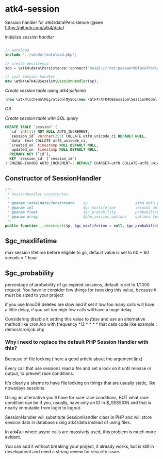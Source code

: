 # atk4-session
Session handler for atk4\data\Persistence (@see https://github.com/atk4/data)

initialize *session handler* 

``` php

// autoload
include '../vendor/autoload.php';

// create pesistence
$db = \atk4\data\Persistence::connect('mysql://root:password@localhost/atk4');

// init session handler
new \atk4\ATK4DBSession\SessionHandler($p);
```

*Create session table using atk4\schema*
``` php
(new \atk4\schema\Migration\MySQL(new \atk4\ATK4DBSession\SessionModel($p)))->migrate();
```

*OR*

*Create session table with SQL query*
``` sql
CREATE TABLE `session` (
  `id` int(11) NOT NULL AUTO_INCREMENT,
  `session_id` varchar(255) COLLATE utf8_unicode_ci DEFAULT NULL,
  `data` text COLLATE utf8_unicode_ci,
  `created_on` timestamp NULL DEFAULT NULL,
  `updated_on` timestamp NULL DEFAULT NULL,
  PRIMARY KEY (`id`),
  KEY `session_id` (`session_id`)
) ENGINE=InnoDB AUTO_INCREMENT=2 DEFAULT CHARSET=utf8 COLLATE=utf8_unicode_ci
```

## Constructor of SessionHandler

```php
/**
 * SessionHandler constructor.
 *
 * @param \atk4\data\Persistence    $p                      atk4 data persistence 
 * @param int                       $gc_maxlifetime         seconds until session expire
 * @param float                     $gc_probability         probability of gc for expired sessions 
 * @param array                     $php_session_options    options for session_start
 */
public function __construct($p, $gc_maxlifetime = null, $gc_probability = null, $php_session_options = [])
```

## $gc_maxlifetime
max session lifetime before eligible to gc, default value is set to 60 * 60 secods = 1 hour

## $gc_probability
percentage of probability of gc expired sessions, default is set to 1/1000 request.
You have to consider few things for tweaking this value, because it must be sized to your project

if you use InnoDB deletes are slow and if set it low too many calls will have a little delay, if you set too high few calls will have a huge delay.  

Considering disable it setting this value to *false* and use an alternative method like cronJob with frequency */2 * * * * that calls code like example : demos/cronjob.php


 

### Why i need to replace the default PHP Session Handler with this?

Because of file locking ( here a good article about the argument [link](https://ma.ttias.be/php-session-locking-prevent-sessions-blocking-in-requests/))

Every call that use sessions read a file and set a lock on it until release or output, to prevent race conditions.

It's clearly a shame to have file locking on things that are usually static, like nowadays sessions.

Using an alternative you'll have for sure race conditions, BUT what race condition can be if you, usually, have only an ID in $_SESSION and that is nearly immutable from login to logout.

SessionHandler will substitute SessionHandler class in PHP and will store session data in database using atk4\data instead of using files.

In atk4\ui where async calls are massively used, this problem is much more evident.

You can add it without breaking your project, it already works, but is still in development and need a strong review for security issue.  
